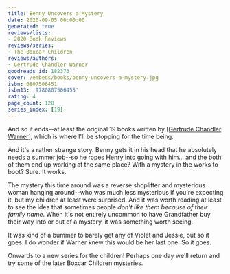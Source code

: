 ```yaml
---
title: Benny Uncovers a Mystery
date: 2020-09-05 00:00:00
generated: true
reviews/lists:
- 2020 Book Reviews
reviews/series:
- The Boxcar Children
reviews/authors:
- Gertrude Chandler Warner
goodreads_id: 182373
cover: /embeds/books/benny-uncovers-a-mystery.jpg
isbn: 0807506451
isbn13: '9780807506455'
rating: 4
page_count: 128
series_index: [19]
---
```

And so it ends--at least the original 19 books written by [[Gertrude Chandler Warner]](), which is where I'll be stopping for the time being.  

And it's a rather strange story. Benny gets it in his head that he absolutely needs a summer job--so he ropes Henry into going with him... and the both of them end up working at the same place? With a mystery in the works to boot? Sure. It works.  

<!--more-->

The mystery this time around was a reverse shoplifter and mysterious woman hanging around--who was much less mysterious if you're expecting it, but my children at least were surprised. And it was worth reading at least to see the idea that sometimes people _don't like them because of their family name_. When it's not entirely uncommon to have Grandfather buy their way into or out of a mystery, it was something worth seeing.  

It was kind of a bummer to barely get any of Violet and Jessie, but so it goes. I do wonder if Warner knew this would be her last one. So it goes.  

Onwards to a new series for the children! Perhaps one day we'll return and try some of the later Boxcar Children mysteries.